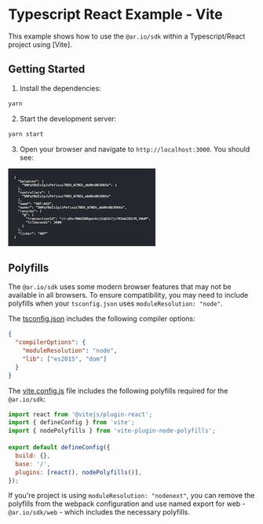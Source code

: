 # Typescript React Example - Vite

This example shows how to use the `@ar.io/sdk` within a Typescript/React project using [Vite].

## Getting Started

1. Install the dependencies:

```bash
yarn
```

2. Start the development server:

```bash
yarn start
```

3. Open your browser and navigate to `http://localhost:3000`. You should see:

![screenshot](./public/screenshot.png)

## Polyfills

The `@ar.io/sdk` uses some modern browser features that may not be available in all browsers. To ensure compatibility, you may need to include polyfills when your `tsconfig.json` uses `moduleResolution: "node"`.

The [tsconfig.json](./tsconfig.json) includes the following compiler options:

```json
{
  "compilerOptions": {
    "moduleResolution": "node",
    "lib": ["es2015", "dom"]
  }
}
```

The [vite.config.js](./vite.config.js) file includes the following polyfills required for the `@ar.io/sdk`:

```javascript
import react from '@vitejs/plugin-react';
import { defineConfig } from 'vite';
import { nodePolyfills } from 'vite-plugin-node-polyfills';

export default defineConfig({
  build: {},
  base: '/',
  plugins: [react(), nodePolyfills()],
});
```

If you're project is using `moduleResolution: "nodenext"`, you can remove the polyfills from the webpack configuration and use named export for web - `@ar.io/sdk/web` - which includes the necessary polyfills.
